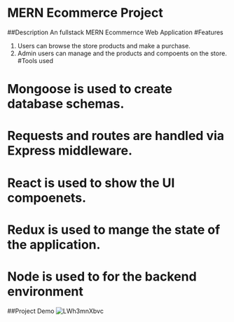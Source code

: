# MERN Ecommerce Project

##Description
An fullstack MERN Ecommernce Web Application
#Features
1. Users can browse the store products and make a purchase.
2. Admin users can manage and the products and compoents on the store.
#Tools used
# Mongoose is used to create database schemas.
# Requests and routes are handled via Express middleware.
# React is used to show the UI compoenets.
# Redux is used to mange the state of the application.  
# Node is used to for the backend environment
##Project Demo
![LWh3mnXbvc](https://user-images.githubusercontent.com/33815743/121367850-a203a000-c908-11eb-8b1e-6df346b9f9df.gif)

